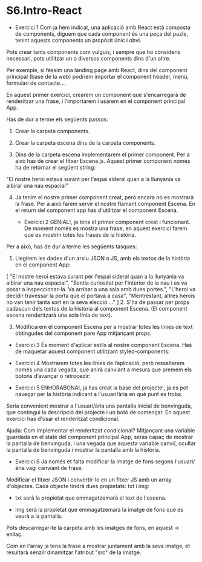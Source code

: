 # S6.Intro-React
 
- Exercici 1
Com ja hem indicat, una aplicació amb React està composta de components, diguem que cada component és una peça del puzle, tenint aquests components un propòsit únic i obvi.

Pots crear tants components com vulguis, i sempre que ho consideris necessari, pots utilitzar un o diversos components dins d'un altre. 

Per exemple, si féssim una landing page amb React, dins del component principal (base de la web) podríem importar el component header, menú, formulari de contacte….

En aquest primer exercici, crearem un component que s'encarregarà de renderitzar una frase, i l’importarem i usarem en el component principal App.



Has de dur a terme els següents passos:

1. Crear la carpeta components.

2. Crear la carpeta escena dins de la carpeta components.

3. Dins de la carpeta escena implementarem el primer component. Per a això has de crear el fitxer Escena.js. Aquest primer component només ha de retornar el següent string:

"El nostre heroi estava surant per l'espai sideral quan a la llunyania va albirar una nau espacial"

4. Ja tenim el nostre primer component creat, però encara no es mostrarà la frase. Per a això farem servir el nostre flamant component Escena. En el return del component app has d'utilitzar el component Escena.
   
   - Exercici 2
GENIAL!, ja tens el primer component creat i funcionant. De moment només es mostra una frase, en aquest exercici farem que es mostrin totes les frases de la història. 

Per a això, has de dur a terme les següents tasques:

1. Llegirem les dades d'un arxiu JSON o JS, amb els textos de la història en el component App:

[
  "El nostre heroi estava surant per l'espai sideral quan a la llunyania va albirar una nau espacial",
  "Sentia curiositat per l'interior de la nau i es va posar a inspeccionar-la. Va arribar a una sala amb dues portes.",
  "L'heroi va decidir travessar la porta que el portava a casa",
  "Mentrestant, altres herois no van tenir tanta sort en la seva elecció ..."
]
2. S'ha de passar per props cadascun dels textos de la història al component Escena. (El component escena renderitzarà una sola línia de text).

3. Modificarem el component Escena per a mostrar totes les línies de text obtingudes del component pare App mitjançant props.

- Exercici 3
És moment d'aplicar estils al nostre component Escena. Has de maquetar aquest component utilitzant styled-components:

- Exercici 4
Mostrarem totes les línies de l’aplicació, però ressaltarem només una cada vegada, que anirà canviant a mesura que premem els botons d’avançar o retrocedir:

- Exercici 5
ENHORABONA!, ja has creat la base del projecte!, ja es pot navegar per la història indicant a l'usuari/ària en què punt es troba. 

Seria convenient mostrar a l'usuari/ària una pantalla inicial de benvinguda, que contingui la descripció del projecte i un botó de començar. En aquest exercici has d'usar el renderitzat condicional.

Ajuda: Com implementar el renderitzat condicional? Mitjançant una variable guardada en el state del component principal App, seràs capaç de mostrar la pantalla de benvinguda, i una vegada que aquesta variable canviï, ocultar la pantalla de benvinguda i mostrar la pantalla amb la història.

- Exercici 6
Ja només et falta modificar la imatge de fons segons l'usuari/ària vagi canviant de frase. 

Modificar el fitxer JSON i convertir-lo en un fitxer JS amb un array d'objectes. Cada objecte tindrà dues propietats: txt i img:

- txt serà la propietat que emmagatzemarà el text de l'escena.

- img serà la propietat que emmagatzemarà la imatge de fons que es veurà a la pantalla.

Pots descarregar-te la carpeta amb les imatges de fons, en aquest -> enllaç.

Com en l'array ja tens la frase a mostrar juntament amb la seva imatge, et resultarà senzill dinamitzar l'atribut "src" de la imatge.